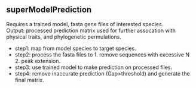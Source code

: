 ## superModelPrediction

Requires a trained model, fasta gene files of interested species. \
Output: processed prediction matrix used for further assocation with physical traits, and phylogenetic permulations.

* step1: map from model species to target species. 
* step2: process the fasta files to 1. remove sequences with excessive N 2. peak extension.
* step3: use trained model to make prediction on processed files. 
* step4: remove inaccurate prediction (Gap>threshold) and generate the final matrix.
